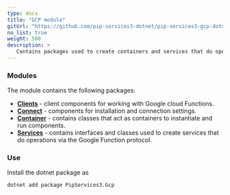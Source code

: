 ```yaml
---
type: docs
title: "GCP module"
gitUrl: "https://github.com/pip-services3-dotnet/pip-services3-gcp-dotnet"
no_list: true
weight: 500
description: > 
   Contains packages used to create containers and services that do operations via the Google Function protocol.
---
```



### Modules

The module contains the following packages:

- [**Clients**](clients) - client components for working with Google cloud Functions.
- [**Connect**](connect) - components for installation and connection settings.
- [**Container**](containers) - contains classes that act as containers to instantiate and run components.
- [**Services**](services) - contains interfaces and classes used to create services that do operations via the Google Function protocol.


### Use

Install the dotnet package as
```bash
dotnet add package PipServices3.Gcp
```
